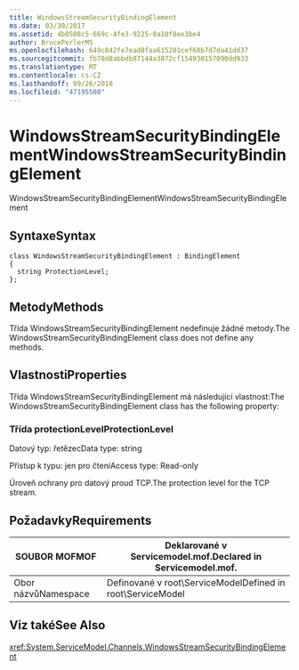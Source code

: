 ```yaml
---
title: WindowsStreamSecurityBindingElement
ms.date: 03/30/2017
ms.assetid: 4b0508c5-669c-4fe3-9225-8a10f8ee3be4
author: BrucePerlerMS
ms.openlocfilehash: 649c042fe7ead8faa615201cef60b7d7da41dd37
ms.sourcegitcommit: fb78d8abbdb87144a3872cf154930157090dd933
ms.translationtype: MT
ms.contentlocale: cs-CZ
ms.lasthandoff: 09/26/2018
ms.locfileid: "47195508"
---
```

# <a name="windowsstreamsecuritybindingelement"></a><span data-ttu-id="de8a7-102">WindowsStreamSecurityBindingElement</span><span class="sxs-lookup"><span data-stu-id="de8a7-102">WindowsStreamSecurityBindingElement</span></span>
<span data-ttu-id="de8a7-103">WindowsStreamSecurityBindingElement</span><span class="sxs-lookup"><span data-stu-id="de8a7-103">WindowsStreamSecurityBindingElement</span></span>  
  
## <a name="syntax"></a><span data-ttu-id="de8a7-104">Syntaxe</span><span class="sxs-lookup"><span data-stu-id="de8a7-104">Syntax</span></span>  
  
```  
class WindowsStreamSecurityBindingElement : BindingElement  
{  
  string ProtectionLevel;  
};  
```  
  
## <a name="methods"></a><span data-ttu-id="de8a7-105">Metody</span><span class="sxs-lookup"><span data-stu-id="de8a7-105">Methods</span></span>  
 <span data-ttu-id="de8a7-106">Třída WindowsStreamSecurityBindingElement nedefinuje žádné metody.</span><span class="sxs-lookup"><span data-stu-id="de8a7-106">The WindowsStreamSecurityBindingElement class does not define any methods.</span></span>  
  
## <a name="properties"></a><span data-ttu-id="de8a7-107">Vlastnosti</span><span class="sxs-lookup"><span data-stu-id="de8a7-107">Properties</span></span>  
 <span data-ttu-id="de8a7-108">Třída WindowsStreamSecurityBindingElement má následující vlastnost:</span><span class="sxs-lookup"><span data-stu-id="de8a7-108">The WindowsStreamSecurityBindingElement class has the following property:</span></span>  
  
### <a name="protectionlevel"></a><span data-ttu-id="de8a7-109">Třída protectionLevel</span><span class="sxs-lookup"><span data-stu-id="de8a7-109">ProtectionLevel</span></span>  
 <span data-ttu-id="de8a7-110">Datový typ: řetězec</span><span class="sxs-lookup"><span data-stu-id="de8a7-110">Data type: string</span></span>  
  
 <span data-ttu-id="de8a7-111">Přístup k typu: jen pro čtení</span><span class="sxs-lookup"><span data-stu-id="de8a7-111">Access type: Read-only</span></span>  
  
 <span data-ttu-id="de8a7-112">Úroveň ochrany pro datový proud TCP.</span><span class="sxs-lookup"><span data-stu-id="de8a7-112">The protection level for the TCP stream.</span></span>  
  
## <a name="requirements"></a><span data-ttu-id="de8a7-113">Požadavky</span><span class="sxs-lookup"><span data-stu-id="de8a7-113">Requirements</span></span>  
  
|<span data-ttu-id="de8a7-114">SOUBOR MOF</span><span class="sxs-lookup"><span data-stu-id="de8a7-114">MOF</span></span>|<span data-ttu-id="de8a7-115">Deklarované v Servicemodel.mof.</span><span class="sxs-lookup"><span data-stu-id="de8a7-115">Declared in Servicemodel.mof.</span></span>|  
|---------|-----------------------------------|  
|<span data-ttu-id="de8a7-116">Obor názvů</span><span class="sxs-lookup"><span data-stu-id="de8a7-116">Namespace</span></span>|<span data-ttu-id="de8a7-117">Definované v root\ServiceModel</span><span class="sxs-lookup"><span data-stu-id="de8a7-117">Defined in root\ServiceModel</span></span>|  
  
## <a name="see-also"></a><span data-ttu-id="de8a7-118">Viz také</span><span class="sxs-lookup"><span data-stu-id="de8a7-118">See Also</span></span>  
 <xref:System.ServiceModel.Channels.WindowsStreamSecurityBindingElement>
